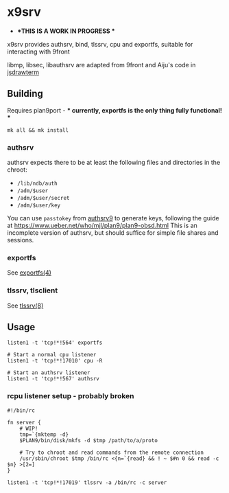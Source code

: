 # x9srv

* __*THIS IS A WORK IN PROGRESS *__

x9srv provides authsrv, bind, tlssrv, cpu and exportfs, suitable for interacting with 9front

libmp, libsec, libauthsrv are adapted from 9front and Aiju's code in [jsdrawterm](https://github.com/aiju/jsdrawterm)

## Building

Requires plan9port - __* currently, exportfs is the only thing fully functional! *__

```/bin/rc
mk all && mk install
```

### authsrv

authsrv expects there to be at least the following files and directories in the chroot:

* `/lib/ndb/auth`
* `/adm/$user`
* `/adm/$user/secret`
* `/adm/$user/key`

You can use `passtokey` from [authsrv9](https://github.com/mjl-/authsrv9) to generate keys, following the guide at https://www.ueber.net/who/mjl/plan9/plan9-obsd.html
This is an incomplete version of authsrv, but should suffice for simple file shares and sessions.

### exportfs

See [exportfs(4)](http://man.cat-v.org/9front/4/exportfs)

### tlssrv, tlsclient

See [tlssrv(8)](http://man.cat-v.org/9front/8/tlssrv)

## Usage

```/bin/rc
listen1 -t 'tcp!*!564' exportfs

# Start a normal cpu listener
listen1 -t 'tcp!*!17010' cpu -R

# Start an authsrv listener
listen1 -t 'tcp!*!567' authsrv
```

### rcpu listener setup - probably broken

```/bin/rc
#!/bin/rc

fn server {
	# WIP!
	tmp=`{mktemp -d}
	$PLAN9/bin/disk/mkfs -d $tmp /path/to/a/proto

	# Try to chroot and read commands from the remote connection
	/usr/sbin/chroot $tmp /bin/rc <{n=`{read} && ! ~ $#n 0 && read -c $n} >[2=]
}

listen1 -t 'tcp!*!17019' tlssrv -a /bin/rc -c server
```

